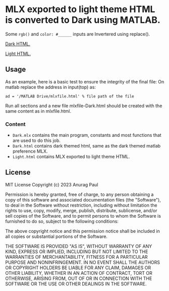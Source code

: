 # MLX exported to light theme HTML is converted to Dark using MATLAB.

Some `rgb()` and `color: #______` inputs are Invertered using replace().

[Dark HTML.](https://anuragpaul0.github.io/DarkMLXhtml/Dark.html)

[Light HTML.](https://anuragpaul0.github.io/DarkMLXhtml/Light.html)

## Usage

As an example, here is a basic test to ensure the integrity of the final file:
On matlab replace the address in input(top) as:
```
ad = '/MATLAB Drive/mlxfile.html' % file path of the file
```
Run all sections and a new file mlxfile-Dark.html should be created with the same content as in mlxfile.html.

### Content

* `Dark.mlx` contains the main program, constants and most functions that are used to do this job.
* `Dark.html` contains dark themed html, same as the dark themed matlab preference MLX.
* `Light.html` contains MLX exported to light theme HTML.

## License

MIT License
Copyright (c) 2023 Anurag Paul

Permission is hereby granted, free of charge, to any person obtaining a copy of this software and associated documentation files (the "Software"), to deal in the Software without restriction, including without limitation the rights to use, copy, modify, merge, publish, distribute, sublicense, and/or sell copies of the Software, and to permit persons to whom the Software is furnished to do so, subject to the following conditions:

The above copyright notice and this permission notice shall be included in all copies or substantial portions of the Software.

THE SOFTWARE IS PROVIDED "AS IS", WITHOUT WARRANTY OF ANY KIND, EXPRESS OR IMPLIED, INCLUDING BUT NOT LIMITED TO THE WARRANTIES OF MERCHANTABILITY, FITNESS FOR A PARTICULAR PURPOSE AND NONINFRINGEMENT. IN NO EVENT SHALL THE AUTHORS OR COPYRIGHT HOLDERS BE LIABLE FOR ANY CLAIM, DAMAGES OR OTHER LIABILITY, WHETHER IN AN ACTION OF CONTRACT, TORT OR OTHERWISE, ARISING FROM, OUT OF OR IN CONNECTION WITH THE SOFTWARE OR THE USE OR OTHER DEALINGS IN THE SOFTWARE.
